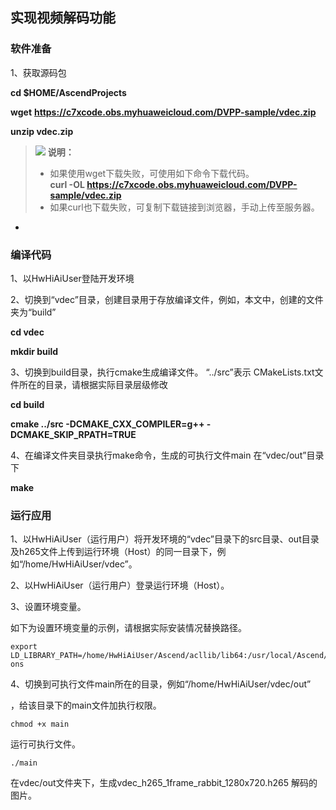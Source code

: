 ## 实现视频解码功能

### 软件准备

1、获取源码包

  **cd $HOME/AscendProjects**

  **wget** **https://c7xcode.obs.myhuaweicloud.com/DVPP-sample/vdec.zip**

  **unzip vdec.zip**

>![](E:/v32_40g/C32share/samples/dvpp-samples/crop/public_sys-resources/icon-note.gif) **说明：**   
>
>- 如果使用wget下载失败，可使用如下命令下载代码。  
>  **curl -OL https://c7xcode.obs.myhuaweicloud.com/DVPP-sample/vdec.zip** 
>- 如果curl也下载失败，可复制下载链接到浏览器，手动上传至服务器。

- 

### 编译代码

1、以HwHiAiUser登陆开发环境

2、切换到“vdec”目录，创建目录用于存放编译文件，例如，本文中，创建的文件夹为“build”

**cd vdec**

**mkdir build**

3、切换到build目录，执行cmake生成编译文件。 “../src”表示 CMakeLists.txt文件所在的目录，请根据实际目录层级修改

**cd build**

**cmake ../src -DCMAKE_CXX_COMPILER=g++ -DCMAKE_SKIP_RPATH=TRUE**

4、在编译文件夹目录执行make命令，生成的可执行文件main 在“vdec/out”目录下

**make**

### 运行应用

1、以HwHiAiUser（运行用户）将开发环境的“vdec”目录下的src目录、out目录及h265文件上传到运行环境（Host）的同一目录下，例如“/home/HwHiAiUser/vdec”。

2、以HwHiAiUser（运行用户）登录运行环境（Host）。

3、设置环境变量。

如下为设置环境变量的示例，请根据实际安装情况替换路径。

```
export LD_LIBRARY_PATH=/home/HwHiAiUser/Ascend/acllib/lib64:/usr/local/Ascend/add-ons
```

4、切换到可执行文件main所在的目录，例如“/home/HwHiAiUser/vdec/out”

，给该目录下的main文件加执行权限。

```
chmod +x main
```

运行可执行文件。

```
./main
```

在vdec/out文件夹下，生成vdec_h265_1frame_rabbit_1280x720.h265 解码的图片。


